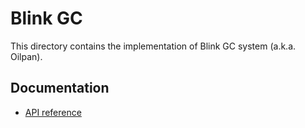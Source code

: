 # Blink GC

This directory contains the implementation of Blink GC system (a.k.a. Oilpan).

## Documentation

* [API reference](BlinkGCAPIReference.md)

